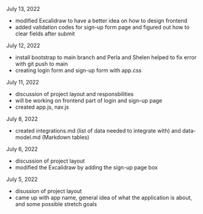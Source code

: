 July 13, 2022
- modified Excalidraw to have a better idea on how to design frontend
- added validation codes for sign-up form page and figured out how to clear fields after submit 

July 12, 2022
- install bootstrap to main branch and Perla and Shelen helped to fix error with git push to main
- creating login form and sign-up form with app.css 

July 11, 2022
- discussion of project layout and responsbilities
- will be working on frontend part of login and sign-up page
- created app.js, nav.js

July 8, 2022
- created integrations.md (list of data needed to integrate with) and data-model.md (Markdown tables)

July 6, 2022
- discussion of project layout
- modified the Excalidraw by adding the sign-up page box

July 5, 2022
- disussion of project layout
- came up with app name, general idea of what the application is about, and some possible stretch goals
